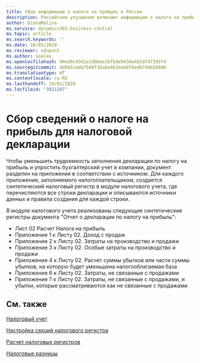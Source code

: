 ```yaml
---
title: Сбор информации о налоге на прибыль в России
description: Российские улучшения включают информацию о налоге на прибыль для налоговых деклараций.
author: DianaMalina
ms.service: dynamics365-business-central
ms.topic: article
ms.search.keywords: ''
ms.date: 10/01/2020
ms.reviewer: edupont
ms.author: soalex
ms.openlocfilehash: 90ed0c93d1e1d9bee1bfbde943de4d1df47392fd
ms.sourcegitcommit: ddbb5cede750df1baba4b3eab8fbed6744b5b9d6
ms.translationtype: HT
ms.contentlocale: ru-RU
ms.lasthandoff: 10/01/2020
ms.locfileid: "3921267"
---
```

# <a name="collecting-profit-tax-information-for-tax-declaration"></a>Сбор сведений о налоге на прибыль для налоговой декларации

Чтобы уменьшить трудоемкость заполнения декларации по налогу на прибыль и упростить бухгалтерский учет в компании, документ разделен на приложения в соответствии с источником. Для каждого приложения, заполняемого налогоплательщиком, создается синтетический налоговый регистр в модуле налогового учета, где перечисляются все строки декларации и описываются источники данных и правила создания для каждой строки. 

В модуле налогового учета реализованы следующие синтетические регистры документа "Отчет о декларации по налогу на прибыль": 

- Лист 02 Расчет Налога на прибыль
- Приложение 1 к Листу 02. Доход с продаж
- Приложение 2 к Листу 02. Затраты на производство и продажи
- Приложение 3 к Листу 02. Особые затраты на производство и продажи
- Приложение 4 к Листу 02. Расчет суммы убытков или части суммы убытков, на которую будет уменьшена налогооблагаемая база
- Приложение 6 к Листу 02. Затраты, не связанные с продажами
- Приложение 7 к Листу 02. Затраты, не связанные с продажами, и убытки, которые рассматриваются как не связанные с продажами

 

## <a name="see-also"></a>См. также 

[Налоговый учет](Tax-Accounting.md)

[Настройка секций налогового регистра](How-to-Set-Up-Tax-Register-Sections.md)

 [Расчет налоговых регистров](How-to-Create-Tax-Registers.md)

[Налоговые разницы](Tax-Differences.md)